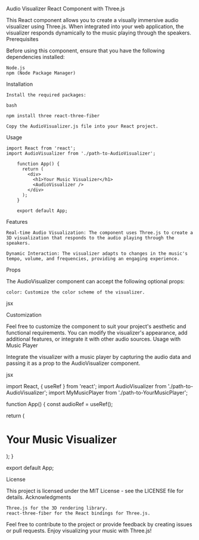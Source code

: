 Audio Visualizer React Component with Three.js

This React component allows you to create a visually immersive audio visualizer using Three.js. When integrated into your web application, the visualizer responds dynamically to the music playing through the speakers.
Prerequisites

Before using this component, ensure that you have the following dependencies installed:

    Node.js
    npm (Node Package Manager)

Installation

    Install the required packages:

    bash

    npm install three react-three-fiber

    Copy the AudioVisualizer.js file into your React project.

Usage

    import React from 'react';
    import AudioVisualizer from './path-to-AudioVisualizer';
        
        function App() {
          return (
            <div>
              <h1>Your Music Visualizer</h1>
              <AudioVisualizer />
            </div>
          );
        }
        
        export default App;

Features

    Real-time Audio Visualization: The component uses Three.js to create a 3D visualization that responds to the audio playing through the speakers.

    Dynamic Interaction: The visualizer adapts to changes in the music's tempo, volume, and frequencies, providing an engaging experience.

Props

The AudioVisualizer component can accept the following optional props:

    color: Customize the color scheme of the visualizer.

jsx

<AudioVisualizer color="#ff0000" />

Customization

Feel free to customize the component to suit your project's aesthetic and functional requirements. You can modify the visualizer's appearance, add additional features, or integrate it with other audio sources.
Usage with Music Player

Integrate the visualizer with a music player by capturing the audio data and passing it as a prop to the AudioVisualizer component.

jsx

import React, { useRef } from 'react';
import AudioVisualizer from './path-to-AudioVisualizer';
import MyMusicPlayer from './path-to-YourMusicPlayer';

function App() {
  const audioRef = useRef();

  return (
    <div>
      <h1>Your Music Visualizer</h1>
      <MyMusicPlayer audioRef={audioRef} />
      <AudioVisualizer audioData={audioRef.current} />
    </div>
  );
}

export default App;

License

This project is licensed under the MIT License - see the LICENSE file for details.
Acknowledgments

    Three.js for the 3D rendering library.
    react-three-fiber for the React bindings for Three.js.

Feel free to contribute to the project or provide feedback by creating issues or pull requests. Enjoy visualizing your music with Three.js!
